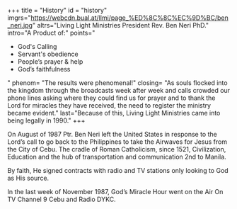 +++
title = "History"
id = "history"
imgrs="https://webcdn.bual.at/llmi/page_%ED%8C%8C%EC%9D%BC/ben_neri.jpg"
altrs="Living Light Ministries President Rev. Ben Neri PhD."
intro="A Product of:"
points="<ul><li>God's Calling</li><li>Servant's obedience</li><li>People’s prayer & help</li><li>God’s faithfulness</li></ul>"
phenom= "The results were phenomenal!"
closing= "As souls flocked into the kingdom through the broadcasts week after week and  calls crowded our phone lines asking where they could find us for prayer and to thank the Lord for miracles they have received, the need to register the ministry became evident."
last="Because of this, Living Light Ministries came into being legally in 1990."
+++

On August of 1987 Ptr. Ben Neri left the United States in response to the Lord’s call to go back to the Philippines to take the Airwaves for Jesus from the City of Cebu. The cradle of Roman Catholicism, since 1521, Civilization, Education and the hub of transportation and communication 2nd to Manila.

By faith, He signed contracts with radio and TV stations only looking to God as His source.

In the last week of November 1987, God’s Miracle Hour went on the Air On TV Channel 9 Cebu and Radio DYKC.